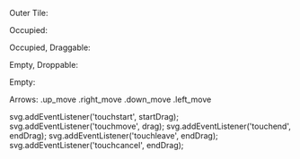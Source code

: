 
Outer Tile:
<div data-item-row="0" data-item-column="0" class="outside">
	<div></div>
</div>

Occupied:
<div data-item-row="0" data-item-column="2" class="occupied ">
	<div class="inner"></div>
</div>

Occupied, Draggable:
<div data-item-row="1" data-item-column="3" class="occupied draggable">	
	<div class="inner" draggable="true">
		<div class=" down_move"></div>
	</div>
</div>

Empty, Droppable:
<div data-item-row="3" data-item-column="3" class="empty droppable">
	<div class="inner" ondragover="event.preventDefault()"></div>
</div>

Empty:
<div data-item-row="3" data-item-column="5" class="empty ">
	<div class="inner"></div>
</div>


Arrows:
	.up_move
  .right_move
	.down_move
	.left_move


svg.addEventListener('touchstart', startDrag);
svg.addEventListener('touchmove', drag);
svg.addEventListener('touchend', endDrag);
svg.addEventListener('touchleave', endDrag);
svg.addEventListener('touchcancel', endDrag);

